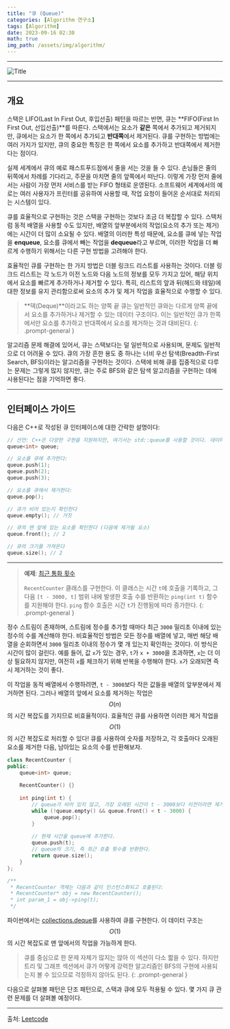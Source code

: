 ```yaml
---
title: "큐 (Queue)"
categories: [Algorithm 연구소]
tags: [Algorithm]
date: 2023-09-16 02:30
math: true
img_path: /assets/img/algorithm/
---
```


---

![Title](algorithm_title.png)

---

## **개요**

스택은 LIFO(Last In First Out, 후입선출) 패턴을 따르는 반면, 큐는 **FIFO(First In First Out, 선입선출)**를 따른다. 스택에서는 요소가 **같은** 쪽에서 추가되고 제거되지만, 큐에서는 요소가 한 쪽에서 추가되고 **반대쪽**에서 제거된다. 큐를 구현하는 방법에는 여러 가지가 있지만, 큐의 중요한 특징은 한 쪽에서 요소를 추가하고 반대쪽에서 제거한다는 점이다.

실제 세계에서 큐의 예로 패스트푸드점에서 줄을 서는 것을 들 수 있다. 손님들은 줄의 뒤쪽에서 차례를 기다리고, 주문을 마치면 줄의 앞쪽에서 떠난다. 이렇게 가장 먼저 줄에 서는 사람이 가장 먼저 서비스를 받는 FIFO 형태로 운영된다. 소프트웨어 세계에서의 예로는 여러 사용자가 프린터를 공유하여 사용할 때, 작업 요청이 들어온 순서대로 처리되는 시스템이 있다.

큐를 효율적으로 구현하는 것은 스택을 구현하는 것보다 조금 더 복잡할 수 있다. 스택처럼 동적 배열을 사용할 수도 있지만, 배열의 앞부분에서의 작업(요소의 추가 또는 제거)에는 시간이 더 많이 소요될 수 있다. 배열의 이러한 특성 때문에, 요소를 큐에 넣는 작업을 **enqueue**, 요소를 큐에서 빼는 작업을 **dequeue**라고 부르며, 이러한 작업을 더 빠르게 수행하기 위해서는 다른 구현 방법을 고려해야 한다.

효율적인 큐를 구현하는 한 가지 방법은 더블 링크드 리스트를 사용하는 것이다. 더블 링크드 리스트는 각 노드가 이전 노드와 다음 노드의 정보를 모두 가지고 있어, 해당 위치에서 요소를 빠르게 추가하거나 제거할 수 있다. 특히, 리스트의 앞과 뒤(헤드와 테일)에 대한 정보를 유지 관리함으로써 요소의 추가 및 제거 작업을 효율적으로 수행할 수 있다.

> **덱(Deque)**이라고도 하는 양쪽 끝 큐는 일반적인 큐와는 다르게 양쪽 끝에서 요소를 추가하거나 제거할 수 있는 데이터 구조이다. 이는 일반적인 큐가 한쪽에서만 요소를 추가하고 반대쪽에서 요소를 제거하는 것과 대비된다.
{: .prompt-general }

알고리즘 문제 해결에 있어서, 큐는 스택보다는 덜 일반적으로 사용되며, 문제도 일반적으로 더 어려울 수 있다. 큐의 가장 흔한 용도 중 하나는 너비 우선 탐색(Breadth-First Search, BFS)이라는 알고리즘을 구현하는 것이다. 스택에 비해 큐를 집중적으로 다루는 문제는 그렇게 많지 않지만, 큐는 주로 BFS와 같은 탐색 알고리즘을 구현하는 데에 사용된다는 점을 기억하면 좋다.

---

## **인터페이스 가이드**

다음은 C++로 작성된 큐 인터페이스에 대한 간략한 설명이다:

```cpp
// 선언: C++은 다양한 구현을 지원하지만, 여기서는 std::queue를 사용할 것이다. 데이터 유형을 명시하라.
queue<int> queue;

// 요소를 큐에 추가한다:
queue.push(1);
queue.push(2);
queue.push(3);

// 요소를 큐에서 제거한다:
queue.pop();

// 큐가 비어 있는지 확인한다
queue.empty(); // 거짓

// 큐의 맨 앞에 있는 요소를 확인한다 (다음에 제거될 요소)
queue.front(); // 2

// 큐의 크기를 가져온다
queue.size(); // 2
```

---

> **예제**: [최근 통화 횟수](https://leetcode.com/problems/number-of-recent-calls/)
>
> `RecentCounter` 클래스를 구현한다. 이 클래스는 시간 `t`에 호출을 기록하고, 그 다음 `[t - 3000, t]` 범위 내에 발생한 호출 수를 반환하는 `ping(int t)` 함수를 지원해야 한다. `ping` 함수 호출은 시간 `t`가 진행됨에 따라 증가한다.
{: .prompt-general }

정수 스트림이 존재하며, 스트림에 정수를 추가할 때마다 최근 `3000` 밀리초 이내에 있는 정수의 수를 계산해야 한다. 비효율적인 방법은 모든 정수를 배열에 넣고, 매번 해당 배열을 순회하면서 `3000` 밀리초 이내의 정수가 몇 개 있는지 확인하는 것이다. 이 방식은 시간이 많이 걸린다. 예를 들어, 값 `x`가 있는 경우, `t`가 `x + 3000`을 초과하면, `x`는 더 이상 필요하지 않지만, 여전히 `x`를 체크하기 위해 반복을 수행해야 한다. `x`가 오래되면 즉시 제거하는 것이 좋다.

이 작업을 동적 배열에서 수행하려면, `t - 3000`보다 작은 값들을 배열의 앞부분에서 제거하면 된다. 그러나 배열의 앞에서 요소를 제거하는 작업은 $$O(n)$$의 시간 복잡도를 가지므로 비효율적이다. 효율적인 큐를 사용하면 이러한 제거 작업을 $$O(1)$$의 시간 복잡도로 처리할 수 있다! 큐를 사용하여 숫자를 저장하고, 각 호출마다 오래된 요소를 제거한 다음, 남아있는 요소의 수를 반환해보자.

```cpp
class RecentCounter {
public:
    queue<int> queue;
    
    RecentCounter() {}
    
    int ping(int t) {
        // queue가 비어 있지 않고, 가장 오래된 시간이 t - 3000보다 이전이라면 제거한다.
        while (!queue.empty() && queue.front() < t - 3000) {
            queue.pop();
        }
        
        // 현재 시간을 queue에 추가한다.
        queue.push(t);
        // queue의 크기, 즉 최근 호출 횟수를 반환한다.
        return queue.size();
    }
};

/**
 * RecentCounter 객체는 다음과 같이 인스턴스화되고 호출된다:
 * RecentCounter* obj = new RecentCounter();
 * int param_1 = obj->ping(t);
 */
```

파이썬에서는 [collections.deque](https://docs.python.org/3/library/collections.html#collections.deque)를 사용하여 큐를 구현한다. 이 데이터 구조는 $$O(1)$$의 시간 복잡도로 맨 앞에서의 작업을 가능하게 한다.

> 큐를 중심으로 한 문제 자체가 많지는 않아 이 섹션이 다소 짧을 수 있다. 하지만 트리 및 그래프 섹션에서 큐가 어떻게 강력한 알고리즘인 BFS의 구현에 사용되는지 볼 수 있으므로 걱정하지 않아도 된다.
{: .prompt-general }

다음으로 살펴볼 패턴은 단조 패턴으로, 스택과 큐에 모두 적용될 수 있다. 몇 가지 큐 관련 문제를 더 살펴볼 예정이다.

---

출처: [Leetcode](https://leetcode.com/explore/interview/card/leetcodes-interview-crash-course-data-structures-and-algorithms/706/stacks-and-queues/4516/)
